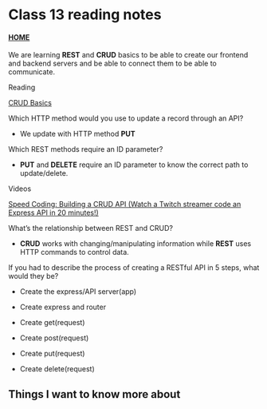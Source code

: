 # Class 13 reading notes

#### [HOME](https://cesarderio.github.io/reading-notes/)

We are learning **REST** and **CRUD** basics to be able to create our frontend and backend servers and be able to connect them to be able to communicate.

Reading

[CRUD Basics](https://medium.com/geekculture/crud-operations-explained-2a44096e9c88)

Which HTTP method would you use to update a record through an API?

* We update with HTTP method **PUT**

Which REST methods require an ID parameter?

* **PUT** and **DELETE** require an ID parameter to know the correct path to update/delete.

Videos

[Speed Coding: Building a CRUD API (Watch a Twitch streamer code an Express API in 20 minutes!)](https://www.youtube.com/watch?v=EzNcBhSv1Wo&ab_channel=CodingGarden)

What’s the relationship between REST and CRUD?

* **CRUD** works with changing/manipulating information while **REST** uses HTTP commands to control data.

If you had to describe the process of creating a RESTful API in 5 steps, what would they be?

* Create the express/API server(app)

* Create express and router

* Create get(request)

* Create post(request)

* Create put(request)

* Create delete(request)

## Things I want to know more about
